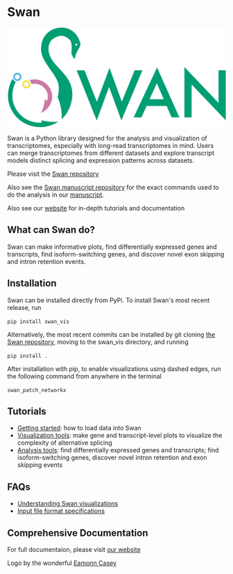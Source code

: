 # Swan

![](.gitbook/assets/swan_logo.png)

Swan is a Python library designed for the analysis and visualization of transcriptomes, especially with long-read transcriptomes in mind. Users can merge transcriptomes from different datasets and explore transcript models distinct splicing and expression patterns across datasets. 

Please visit the [Swan repository](https://github.com/mortazavilab/swan_vis)

Also see the [Swan manuscript repository](https://github.com/fairliereese/swan_paper) for the exact commands used to do the analysis in our [manuscript](https://www.biorxiv.org/content/10.1101/2020.06.09.143024v1).

Also see our [website](https://freese.gitbook.io/swan/) for in-depth tutorials and documentation

## What can Swan do?

Swan can make informative plots, find differentially expressed genes and transcripts, find isoform-switching genes, and discover novel exon skipping and intron retention events.

## Installation

Swan can be installed directly from PyPi. To install Swan's most recent release, run

`pip install swan_vis`

Alternatively, the most recent commits can be installed by git cloning [the Swan repository](https://github.com/fairliereese/swan_vis), moving to the swan\_vis directory, and running

`pip install .`

After installation with pip, to enable visualizations using dashed edges, run the following command from anywhere in the terminal

`swan_patch_networkx`

## Tutorials

* [Getting started](tutorials/getting_started.md): how to load data into Swan
* [Visualization tools](tutorials/visualization.md): make gene and transcript-level plots to visualize the complexity of alternative splicing
* [Analysis tools](tutorials/analysis_tools.md): find differentially expressed genes and transcripts; find isoform-switching genes, discover novel intron retention and exon skipping events

## FAQs

* [Understanding Swan visualizations](faqs/understanding_swan_vis.md)
* [Input file format specifications](faqs/file_formats.md)

## Comprehensive Documentation

For full documentaion, please visit [our website](https://freese.gitbook.io/swan/)

Logo by the wonderful [Eamonn Casey](https://www.instagram.com/designsbyeamonn/)

